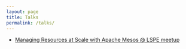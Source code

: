 ```yaml
---
layout: page
title: Talks
permalink: /talks/
---
```


* [Managing Resources at Scale with Apache Mesos @ LSPE meetup](https://speakerdeck.com/dharmeshkakadia/managing-resources-at-scale-with-apache-mesos)
